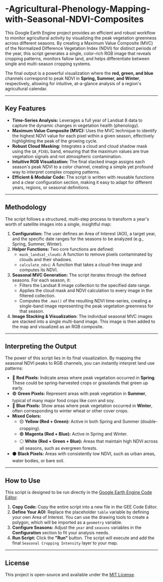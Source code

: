 # -Agricultural-Phenology-Mapping-with-Seasonal-NDVI-Composites

This Google Earth Engine project provides an efficient and robust workflow to monitor agricultural activity by visualizing the peak vegetation greenness across different seasons. By creating a Maximum Value Composite (MVC) of the Normalized Difference Vegetation Index (NDVI) for distinct periods of the year, this script generates a single, color-rich RGB image that reveals cropping patterns, monitors fallow land, and helps differentiate between single and multi-season cropping systems.

The final output is a powerful visualization where the **red, green, and blue** channels correspond to peak NDVI in **Spring, Summer, and Winter**, respectively, allowing for intuitive, at-a-glance analysis of a region's agricultural calendar.

-----

## Key Features

  * **Time-Series Analysis:** Leverages a full year of Landsat 8 data to capture the dynamic changes in vegetation health (phenology).
  * **Maximum Value Composite (MVC):** Uses the MVC technique to identify the highest NDVI value for each pixel within a given season, effectively highlighting the peak of the growing cycle.
  * **Robust Cloud Masking:** Integrates a cloud and cloud shadow mask using the `QA_PIXEL` band, ensuring that the maximum values are true vegetation signals and not atmospheric contamination.
  * **Intuitive RGB Visualization:** The final stacked image assigns each season's peak NDVI to a color channel, creating a simple yet profound way to interpret complex cropping patterns.
  * **Efficient & Modular Code:** The script is written with reusable functions and a clear configuration section, making it easy to adapt for different years, regions, or seasonal definitions.

-----

## Methodology

The script follows a structured, multi-step process to transform a year's worth of satellite images into a single, insightful map:

1.  **Configuration:** The user defines an Area of Interest (AOI), a target year, and the specific date ranges for the seasons to be analyzed (e.g., Spring, Summer, Winter).
2.  **Helper Functions:** Two core functions are defined:
      * `mask_landsat_clouds`: A function to remove pixels contaminated by clouds and their shadows.
      * `calculate_ndvi`: A function that takes a cloud-free image and computes its NDVI.
3.  **Seasonal MVC Generation:** The script iterates through the defined seasons. For each season, it:
      * Filters the Landsat 8 image collection to the specified date range.
      * Applies the cloud mask and NDVI calculation to every image in the filtered collection.
      * Computes the `.max()` of the resulting NDVI time-series, creating a single-band image representing the peak vegetation greenness for that season.
4.  **Image Stacking & Visualization:** The individual seasonal MVC images are stacked into a single multi-band image. This image is then added to the map and visualized as an RGB composite.

-----

## Interpreting the Output

The power of this script lies in its final visualization. By mapping the seasonal NDVI peaks to RGB channels, you can instantly interpret land use patterns:

  * 🔴 **Red Pixels:** Indicate areas where peak vegetation occurred in **Spring**. These could be spring-harvested crops or grasslands that green up early.
  * 🟢 **Green Pixels:** Represent areas with peak vegetation in **Summer**, typical of many major food crops like corn and soy.
  * 🔵 **Blue Pixels:** Show areas where peak vegetation occurred in **Winter**, often corresponding to winter wheat or other cover crops.
  * **Mixed Colors:**
      * 🟡 **Yellow (Red + Green):** Active in both Spring and Summer (double-cropping).
      * 🟣 **Magenta (Red + Blue):** Active in Spring and Winter.
      * ⚪ **White (Red + Green + Blue):** Areas that maintain high NDVI across all seasons, such as evergreen forests.
  * ⚫ **Black Pixels:** Areas with consistently low NDVI, such as urban areas, water bodies, or bare soil.

-----

## How to Use

This script is designed to be run directly in the [Google Earth Engine Code Editor](https://code.earthengine.google.com/).

1.  **Copy Code:** Copy the entire script into a new file in the GEE Code Editor.
2.  **Define Your AOI:** Replace the placeholder `table` variable by defining your own Area of Interest. You can use the drawing tools to create a polygon, which will be imported as a `geometry` variable.
3.  **Configure Seasons:** Adjust the `year` and `seasons` variables in the **Configuration** section to fit your analysis needs.
4.  **Run Script:** Click the **"Run"** button. The script will execute and add the final `Seasonal Cropping Intensity` layer to your map.

-----

## License

This project is open-source and available under the [MIT License](LICENSE.md).
